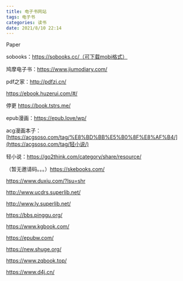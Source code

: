 ```yaml
---
title: 电子书网站
tags: 电子书
categories: 读书
date: 2021/8/10 22:14
---
```


Paper

sobooks：https://sobooks.cc/（可下载mobi格式）

鸠摩电子书：https://www.jiumodiary.com/

pdf之家：http://pdfzj.cn/

https://ebook.huzerui.com/#/

停更 https://book.tstrs.me/

epub漫画：https://epub.love/wp/

acg漫画本子：[https://acgsoso.com/tag/%E8%BD%BB%E5%B0%8F%E8%AF%B4/](https://acgsoso.com/tag/轻小说/)

轻小说：https://go2think.com/category/share/resource/

（暂无邀请码。。。）https://skebooks.com/

https://www.duxiu.com/?lsu=shr

http://www.ucdrs.superlib.net/

http://www.ly.superlib.net/

https://bbs.pinggu.org/

https://www.kgbook.com/

https://epubw.com/

https://new.shuge.org/

https://www.zqbook.top/

https://www.d4j.cn/
